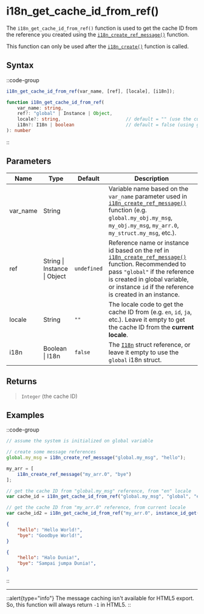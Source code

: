 # i18n_get_cache_id_from_ref()

The `i18n_get_cache_id_from_ref()` function is used to get the cache ID from the reference you created using the [`i18n_create_ref_message()`](/v1/api-reference/functions/i18n-create-ref-message) function. 

This function can only be used after the [`i18n_create()`](/v1/api-reference/functions/i18n-create) function is called.

## Syntax

::code-group
```js [Usage]
i18n_get_cache_id_from_ref(var_name, [ref], [locale], [i18n]);
```

```ts [Signature]
function i18n_get_cache_id_from_ref(
    var_name: string,
    ref?: "global" | Instance | Object,
    locale?: string,                        // default = "" (use the current locale)
    i18n?: I18n | boolean                   // default = false (using global i18n struct)
): number
```
::

## Parameters

| Name        | Type              | Default      | Description |
|-------------|-------------------|--------------|-------------|
| var_name    | String            |              | Variable name based on the `var_name` parameter used in [`i18n_create_ref_message()`](/v1/api-reference/functions/i18n-create-ref-message) function (e.g. `global.my_obj.my_msg`, `my_obj.my_msg`, `my_arr.0`, `my_struct.my_msg`, etc.). |
| ref         | String \| Instance \| Object | `undefined` | Reference name or instance id based on the ref in [`i18n_create_ref_message()`](/v1/api-reference/functions/i18n-create-ref-message) function. Recommended to pass `"global"` if the reference is created in global variable, or instance `id` if the reference is created in an instance. |
| locale      | String            | `""`         | The locale code to get the cache ID from (e.g. `en`, `id`, `ja`, etc.). Leave it empty to get the cache ID from the **current locale**. |
| i18n        | Boolean \| I18n | `false`      | The [`I18n`](/v1/api-reference/functions/i18n-create) struct reference, or leave it empty to use the `global` i18n struct. |

## Returns

> `Integer` (the cache ID)

## Examples

::code-group
```js [Create Event]
// assume the system is initialized on global variable

// create some message references
global.my_msg = i18n_create_ref_message("global.my_msg", "hello");      

my_arr = [
    i18n_create_ref_message("my_arr.0", "bye")
];

// get the cache ID from "global.my_msg" reference, from "en" locale
var cache_id = i18n_get_cache_id_from_ref("global.my_msg", "global", "en");

// get the cache ID from "my_arr.0" reference, from current locale
var cache_id2 = i18n_get_cache_id_from_ref("my_arr.0", instance_id_get(self));
```

```json [en.json]
{
    "hello": "Hello World!",
    "bye": "Goodbye World!",
}
```

```json [id.json]
{
    "hello": "Halo Dunia!",
    "bye": "Sampai jumpa Dunia!",
}
```
::

---

::alert{type="info"}
The message caching isn't available for HTML5 export. So, this function will always return `-1` in HTML5.
::
